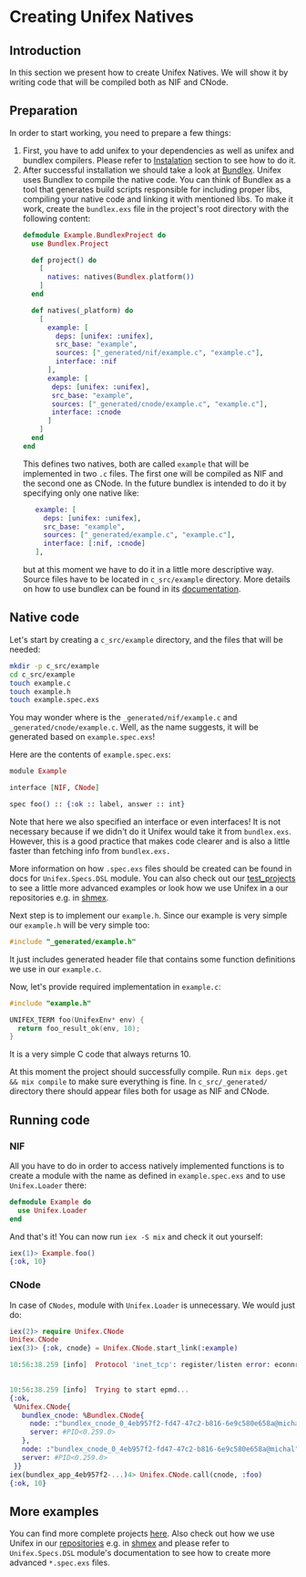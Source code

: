 # Creating Unifex Natives

## Introduction
In this section we present how to create Unifex Natives. 
We will show it by writing code that will be compiled both as NIF and CNode.

## Preparation

In order to start working, you need to prepare a few things:

1. First, you have to add unifex to your dependencies as well as unifex and bundlex compilers.
   Please refer to [Instalation](https://hexdocs.pm/unifex/readme.html#instalation) section to see how to do it. 
2. After successful installation we should take a look at [Bundlex](https://github.com/membraneframework/bundlex).
   Unifex uses Bundlex to compile the native code. 
   You can think of Bundlex as a tool that generates build scripts responsible for including proper libs,  
   compiling your native code and linking it with mentioned libs.
   To make it work, create the `bundlex.exs` file in the project's root directory with the following content:
    ```elixir
    defmodule Example.BundlexProject do
      use Bundlex.Project

      def project() do
        [
          natives: natives(Bundlex.platform())
        ]
      end

      def natives(_platform) do
        [
          example: [
            deps: [unifex: :unifex],
            src_base: "example",
            sources: ["_generated/nif/example.c", "example.c"],
            interface: :nif
          ],
          example: [
           deps: [unifex: :unifex],
           src_base: "example",
           sources: ["_generated/cnode/example.c", "example.c"],
           interface: :cnode
          ] 
        ]
      end
    end
    ```
   This defines two natives, both are called `example` that will be implemented in two `.c` files. 
   The first one will be compiled as NIF and the second one as CNode. 
   In the future bundlex is intended to do it by specifying only one native like:
   ```elixir
      example: [
        deps: [unifex: :unifex],
        src_base: "example",
        sources: ["_generated/example.c", "example.c"],
        interface: [:nif, :cnode]
      ],
   ```
   but at this moment we have to do it in a little more descriptive way.
   Source files have to be located in `c_src/example` directory.
   More details on how to use bundlex can be found in its [documentation](https://hexdocs.pm/bundlex).

## Native code

Let's start by creating a `c_src/example` directory, and the files that will be needed:

```bash
mkdir -p c_src/example
cd c_src/example
touch example.c
touch example.h
touch example.spec.exs
```

You may wonder where is the `_generated/nif/example.c` and `_generated/cnode/example.c`. 
Well, as the name suggests, it will be generated based on `example.spec.exs`!

Here are the contents of `example.spec.exs`:

```elixir
module Example

interface [NIF, CNode]

spec foo() :: {:ok :: label, answer :: int}
```

Note that here we also specified an interface or even interfaces!
It is not necessary because if we didn't do it Unifex would take it from `bundlex.exs`.
However, this is a good practice that makes code clearer and is also a little faster than fetching info from `bundlex.exs.` 

More information on how `.spec.exs` files should be created can be found in docs for
`Unifex.Specs.DSL` module.
You can also check out our [test_projects](https://github.com/membraneframework/unifex/tree/master/test_projects)
to see a little more advanced examples or look how we use Unifex in a our repositories 
e.g. in [shmex](https://github.com/membraneframework).

Next step is to implement our `example.h`.
Since our example is very simple our `example.h` will be very simple too:
```c
#include "_generated/example.h"
```

It just includes generated header file that contains some function definitions we use in our `example.c`. 

Now, let's provide required implementation in `example.c`:

```c
#include "example.h"

UNIFEX_TERM foo(UnifexEnv* env) {
  return foo_result_ok(env, 10);
}
```
It is a very simple C code that always returns 10.

At this moment the project should successfully compile. 
Run `mix deps.get && mix compile` to make sure everything is fine.
In `c_src/_generated/` directory there should appear files both for usage as NIF and CNode.

## Running code

### NIF

All you have to do in order to access natively implemented functions is to create a module with the name as defined 
in `example.spec.exs` and to use `Unifex.Loader` there:

```elixir
defmodule Example do
  use Unifex.Loader
end
```

And that's it! You can now run `iex -S mix` and check it out yourself:

```elixir
iex(1)> Example.foo()
{:ok, 10}
```

### CNode
In case of `CNodes`, module with `Unifex.Loader` is unnecessary. We would just do:
```elixir
iex(2)> require Unifex.CNode
Unifex.CNode
iex(3)> {:ok, cnode} = Unifex.CNode.start_link(:example)

10:56:38.259 [info]  Protocol 'inet_tcp': register/listen error: econnrefused

 
10:56:38.259 [info]  Trying to start epmd...
{:ok,
 %Unifex.CNode{
   bundlex_cnode: %Bundlex.CNode{
     node: :"bundlex_cnode_0_4eb957f2-fd47-47c2-b816-6e9c580e658a@michal",
     server: #PID<0.259.0>
   },
   node: :"bundlex_cnode_0_4eb957f2-fd47-47c2-b816-6e9c580e658a@michal",
   server: #PID<0.259.0>
 }}
iex(bundlex_app_4eb957f2-...)4> Unifex.CNode.call(cnode, :foo)
{:ok, 10}
```

## More examples
You can find more complete projects [here](https://github.com/membraneframework/unifex/tree/master/test_projects).
Also check out how we use Unifex in our [repositories](https://github.com/membraneframework) e.g. in 
[shmex](https://github.com/membraneframework/shmex) and please refer to `Unifex.Specs.DSL` module's documentation 
to see how to create more advanced `*.spec.exs` files.
